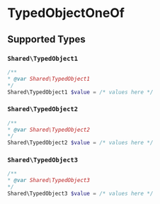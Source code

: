 # TypedObjectOneOf


## Supported Types

### `Shared\TypedObject1`

```php
/**
* @var Shared\TypedObject1
*/
Shared\TypedObject1 $value = /* values here */
```

### `Shared\TypedObject2`

```php
/**
* @var Shared\TypedObject2
*/
Shared\TypedObject2 $value = /* values here */
```

### `Shared\TypedObject3`

```php
/**
* @var Shared\TypedObject3
*/
Shared\TypedObject3 $value = /* values here */
```

